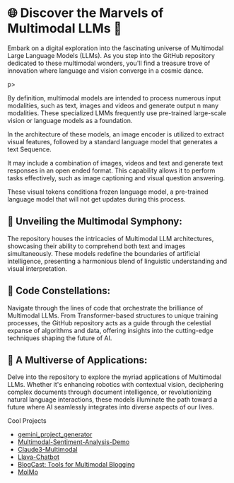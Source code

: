 
# 🌐 Discover the Marvels of Multimodal LLMs  🚀

<p>Embark on a digital exploration into the fascinating universe of Multimodal Large Language Models (LLMs). As you step into the GitHub repository dedicated to these multimodal wonders, you'll find a treasure trove of innovation where language and vision converge in a cosmic dance.</p>p>

By definition, multimodal models are intended to process numerous input modalities, such as text, images and videos and generate output n many modalities. These specialized LMMs frequently use pre-trained large-scale vision or language models as a foundation.

In the architecture of these models, an image encoder is utilized to extract visual features, followed by a standard language model that generates a text Sequence. 

It may include a combination of images, videos and text and generate text responses in an open ended format. This capability allows it to perform tasks effectively, such as image captioning and visual question answering.

These visual tokens conditiona frozen language model, a pre-trained language model that will not get updates during this process.




## 🧠 Unveiling the Multimodal Symphony:
The repository houses the intricacies of Multimodal LLM architectures, showcasing their ability to comprehend both text and images simultaneously. These models redefine the boundaries of artificial intelligence, presenting a harmonious blend of linguistic understanding and visual interpretation.

## 🚀 Code Constellations:
Navigate through the lines of code that orchestrate the brilliance of Multimodal LLMs. From Transformer-based structures to unique training processes, the GitHub repository acts as a guide through the celestial expanse of algorithms and data, offering insights into the cutting-edge techniques shaping the future of AI.

## 🌌 A Multiverse of Applications:
Delve into the repository to explore the myriad applications of Multimodal LLMs. Whether it's enhancing robotics with contextual vision, deciphering complex documents through document intelligence, or revolutionizing natural language interactions, these models illuminate the path toward a future where AI seamlessly integrates into diverse aspects of our lives.

Cool Projects
- [gemini_project_generator](https://github.com/mohammedkayser/gemini_project_generator/blob/main/app.py)
- [Multimodal-Sentiment-Analysis-Demo](https://github.com/xyFeng-guet/Multimodal-Sentiment-Analysis-Demo/blob/main/src/main.py)
- [Claude3-Multimodal](https://github.com/singlestore-labs/webinar-code-examples/blob/main/Claude%203%20Multimodal.ipynb)
- [Llava-Chatbot](https://colab.research.google.com/drive/1L28bJX14-Y5lJvswYwydsletYFMIxVH5)
- [BlogCast: Tools for Multimodal Blogging](https://github.com/natolambert/blogcaster/tree/main)
- [MolMo](https://www.artificialintelligenceupdate.com/molmo-the-future-of-multimodal-ai-models/riju/)





